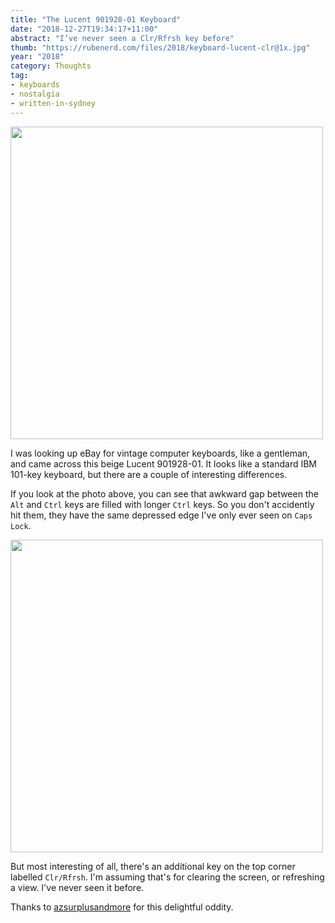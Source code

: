 ```yaml
---
title: "The Lucent 901928-01 Keyboard"
date: "2018-12-27T19:34:17+11:00"
abstract: "I’ve never seen a Clr/Rfrsh key before"
thumb: "https://rubenerd.com/files/2018/keyboard-lucent-clr@1x.jpg"
year: "2018"
category: Thoughts
tag:
- keyboards
- nostalgia
- written-in-sydney
---
```

<p><img src="https://rubenerd.com/files/2018/keyboard-lucent-full@1x.jpg" srcset="https://rubenerd.com/files/2018/keyboard-lucent-full@1x.jpg 1x, https://rubenerd.com/files/2018/keyboard-lucent-full@2x.jpg 2x" alt="" style="width:500px" /></p>

I was looking up eBay for vintage computer keyboards, like a gentleman, and came across this beige Lucent 901928-01. It looks like a standard IBM 101-key keyboard, but there are a couple of interesting differences.

If you look at the photo above, you can see that awkward gap between the `Alt` and `Ctrl` keys are filled with longer `Ctrl` keys. So you don't accidently hit them, they have the same depressed edge I've only ever seen on `Caps Lock`.

<p><img src="https://rubenerd.com/files/2018/keyboard-lucent-clr@1x.jpg" srcset="https://rubenerd.com/files/2018/keyboard-lucent-clr@1x.jpg 1x, https://rubenerd.com/files/2018/keyboard-lucent-clr@2x.jpg 2x" alt="" style="width:500px" /></p>

But most interesting of all, there's an additional key on the top corner labelled `Clr/Rfrsh`. I'm assuming that's for clearing the screen, or refreshing a view. I've never seen it before.

Thanks to [azsurplusandmore] for this delightful oddity.

[azsurplusandmore]: https://www.ebay.com/itm/Vintage-Lucent-901928-01-Keyboard/233035978014

